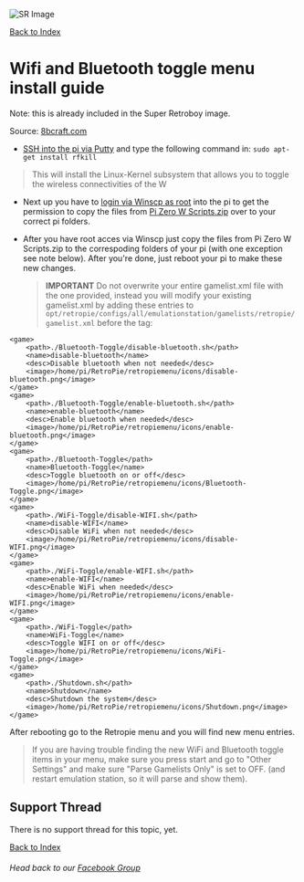 ![SR Image](https://sinisterspatula.github.io/SuperRetropieGuides/images/SRimage-short.jpg)

[Back to Index](https://sinisterspatula.github.io/SuperRetropieGuides/)

# Wifi and Bluetooth toggle menu install guide
Note: this is already included in the Super Retroboy image.

Source: [8bcraft.com](http://forum.8bcraft.com/viewtopic.php?f=2&t=1432)

* [SSH into the pi via Putty](https://www.youtube.com/watch?v=aEJoQZBSlSs) and type the following command in: `sudo apt-get install rfkill`
 > This will install the Linux-Kernel subsystem that allows you to toggle the wireless connectivities of the W
* Next up you have to [login via Winscp as root](https://www.youtube.com/watch?v=O6RRRsqG9nQ) into the pi to get the permission to copy the files from [Pi Zero W Scripts.zip](https://github.com/SinisterSpatula/SuperRetropieGuides/raw/master/data/Pi%20Zero%20W%20Scripts.zip) over to your correct pi folders.
* After you have root acces via Winscp just copy the files from Pi Zero W Scripts.zip to the correspoding folders of your pi (with one exception see note below). After you're done, just reboot your pi to make these new changes.

  > **IMPORTANT** Do not overwrite your entire gamelist.xml file with the one provided, instead you will modify your existing gamelist.xml by adding these entries to `opt/retropie/configs/all/emulationstation/gamelists/retropie/gamelist.xml` before the </gameList> tag:


```
<game>
	<path>./Bluetooth-Toggle/disable-bluetooth.sh</path>
	<name>disable-bluetooth</name>
	<desc>Disable bluetooth when not needed</desc>
	<image>/home/pi/RetroPie/retropiemenu/icons/disable-bluetooth.png</image>
</game>
<game>
	<path>./Bluetooth-Toggle/enable-bluetooth.sh</path>
	<name>enable-bluetooth</name>
	<desc>Enable bluetooth when needed</desc>
	<image>/home/pi/RetroPie/retropiemenu/icons/enable-bluetooth.png</image>
</game>
<game>
	<path>./Bluetooth-Toggle</path>
	<name>Bluetooth-Toggle</name>
	<desc>Toggle bluetooth on or off</desc>
	<image>/home/pi/RetroPie/retropiemenu/icons/Bluetooth-Toggle.png</image>
</game>
<game>
	<path>./WiFi-Toggle/disable-WIFI.sh</path>
	<name>disable-WIFI</name>
	<desc>Disable WiFi when not needed</desc>
	<image>/home/pi/RetroPie/retropiemenu/icons/disable-WIFI.png</image>
</game>
<game>
	<path>./WiFi-Toggle/enable-WIFI.sh</path>
	<name>enable-WIFI</name>
	<desc>Enable WiFi when needed</desc>
	<image>/home/pi/RetroPie/retropiemenu/icons/enable-WIFI.png</image>
</game>
<game>
	<path>./WiFi-Toggle</path>
	<name>WiFi-Toggle</name>
	<desc>Toggle WIFI on or off</desc>
	<image>/home/pi/RetroPie/retropiemenu/icons/WiFi-Toggle.png</image>
</game>
<game>
	<path>./Shutdown.sh</path>
	<name>Shutdown</name>
	<desc>Shutdown the system</desc>
	<image>/home/pi/RetroPie/retropiemenu/icons/Shutdown.png</image>
</game>
```

After rebooting go to the Retropie menu and you will find new menu entries.
  > If you are having trouble finding the new WiFi and Bluetooth toggle items in your menu, make sure you press start and go to "Other Settings" and make sure "Parse Gamelists Only" is set to OFF. (and restart emulation station, so it will parse and show them).


## Support Thread
There is no support thread for this topic, yet.

[Back to Index](https://sinisterspatula.github.io/SuperRetropieGuides/)

###### Head back to our [Facebook Group](https://www.facebook.com/groups/SuperRetroPie/)
